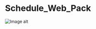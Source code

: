 # Schedule_Web_Pack
![Image alt](https://github.com/Vit-Vi/Schedule_Web_Pack/blob/master/images/tt.png)

